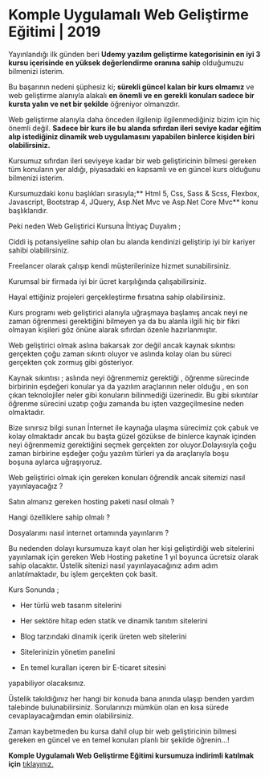 # Komple Uygulamalı Web Geliştirme Eğitimi | 2019

Yayınlandığı ilk günden beri **Udemy yazılım geliştirme kategorisinin en iyi 3 kursu içerisinde en yüksek değerlendirme oranına sahip** olduğumuzu bilmenizi isterim.

Bu başarının nedeni şüphesiz ki; **sürekli güncel kalan bir kurs olmamız** ve web geliştirme alanıyla alakalı **en önemli ve en gerekli konuları sadece bir kursta yalın ve net bir şekilde** öğreniyor olmanızdır.

Web geliştirme alanıyla daha önceden ilgilenip ilgilenmediğiniz bizim için hiç önemli değil. **Sadece bir kurs ile bu alanda sıfırdan ileri seviye kadar eğitim alıp istediğiniz dinamik web uygulamasını yapabilen binlerce kişiden biri olabilirsiniz.**

Kursumuz sıfırdan ileri seviyeye kadar bir web geliştiricinin bilmesi gereken tüm konuların yer aldığı, piyasadaki en kapsamlı ve en güncel kurs olduğunu bilmenizi isterim.

Kursumuzdaki konu başlıkları sırasıyla;** Html 5, Css, Sass & Scss, Flexbox, Javascript, Bootstrap 4, JQuery, Asp.Net Mvc ve Asp.Net Core Mvc** konu başlıklarıdır.

Peki neden Web Geliştirici Kursuna İhtiyaç Duyalım ;

Ciddi iş potansiyeline sahip olan bu alanda kendinizi geliştirip iyi bir kariyer sahibi olabilirsiniz.

Freelancer olarak çalışıp kendi müşterilerinize hizmet sunabilirsiniz.

Kurumsal bir firmada iyi bir ücret karşılığında çalışabilirsiniz.

Hayal ettiğiniz projeleri gerçekleştirme fırsatına sahip olabilirsiniz.

Kurs programı web geliştirici alanıyla uğraşmaya başlamış ancak neyi ne zaman öğrenmesi gerektiğini bilmeyen ya da bu alanla ilgili hiç bir fikri olmayan kişileri göz önüne alarak sıfırdan özenle hazırlanmıştır.

Web geliştirici olmak aslına bakarsak zor değil ancak kaynak sıkıntısı gerçekten çoğu zaman sıkıntı oluyor ve aslında kolay olan bu süreci gerçekten çok zormuş gibi gösteriyor.

Kaynak sıkıntısı ; aslında neyi öğrenmemiz gerektiği , öğrenme sürecinde birbirinin eşdeğeri konular ya da yazılım araçlarının neler olduğu , en son çıkan teknolojiler neler gibi konuların bilinmediği üzerinedir. Bu gibi sıkıntılar öğrenme sürecini uzatıp çoğu zamanda bu işten vazgeçilmesine neden olmaktadır.

Bize sınırsız bilgi sunan İnternet ile kaynağa ulaşma sürecimiz çok çabuk ve kolay olmaktadır ancak bu başta güzel gözükse de binlerce kaynak içinden neyi öğrenmemiz gerektiğini seçmek gerçekten zor oluyor.Dolayısıyla çoğu zaman birbirine eşdeğer çoğu yazılım türleri ya da araçlarıyla boşu boşuna aylarca uğraşıyoruz.

Web geliştirici olmak için gereken konuları öğrendik ancak sitemizi nasıl yayınlayacağız ? 

Satın almanız gereken hosting paketi nasıl olmalı ?

Hangi özelliklere sahip olmalı ?

Dosyalarımı nasıl internet ortamında yayınlarım ?

Bu nedenden dolayı kursumuza kayıt olan her kişi geliştirdiği web sitelerini yayınlamak için gereken Web Hosting paketine 1 yıl boyunca ücretsiz olarak sahip olacaktır. Üstelik sitenizi nasıl yayınlayacağınız adım adım anlatılmaktadır, bu işlem gerçekten çok basit.

Kurs Sonunda ;

- Her türlü web tasarım sitelerini

- Her sektöre hitap eden statik ve dinamik tanıtım sitelerini

- Blog tarzındaki dinamik içerik üreten web sitelerini

- Sitelerinizin yönetim panelini

- En temel kuralları içeren bir E-ticaret sitesini

yapabiliyor olacaksınız.

Üstelik takıldığınız her hangi bir konuda bana anında ulaşıp benden yardım talebinde bulunabilirsiniz. Sorularınızı mümkün olan en kısa sürede cevaplayacağımdan emin olabilirsiniz.

Zaman kaybetmeden bu kursa dahil olup bir web geliştiricinin bilmesi gereken en güncel ve en temel konuları planlı bir şekilde öğrenin...!

**Komple Uygulamalı Web Geliştirme Eğitimi kursumuza indirimli katılmak için** [tıklayınız.](https://www.udemy.com/komple-web-developer-kursu/?couponCode=GITHUB27 "tıklayınız.")

